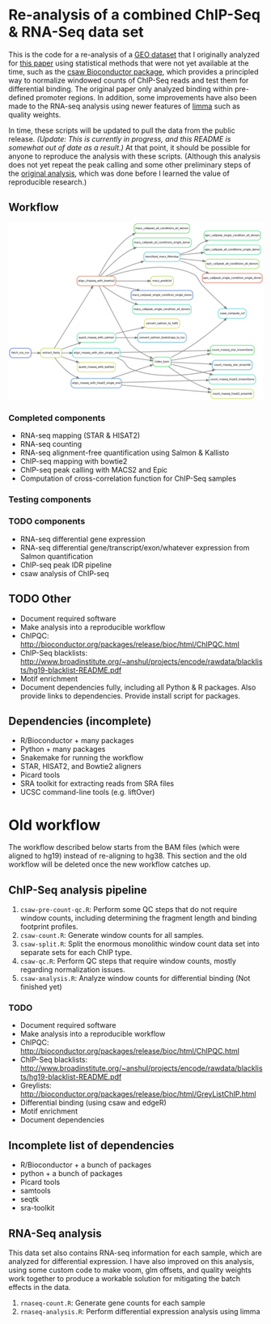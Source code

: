 # Re-analysis of a combined ChIP-Seq & RNA-Seq data set

This is the code for a re-analysis of a [GEO dataset][1] that I
originally analyzed for [this paper][2] using statistical methods that
were not yet available at the time, such as the
[csaw Bioconductor package][3], which provides a principled way to
normalize windowed counts of ChIP-Seq reads and test them for
differential binding. The original paper only analyzed binding within
pre-defined promoter regions. In addition, some improvements have also
been made to the RNA-seq analysis using newer features of [limma][4]
such as quality weights.

In time, these scripts will be updated to pull the data from the
public release. *(Update: This is currently in progress, and this
README is somewhat out of date as a result.)* At that point, it should
be possible for anyone to reproduce the analysis with these scripts.
(Although this analysis does not yet repeat the peak calling and some
other preliminary steps of the [original analysis][5], which was done
before I learned the value of reproducible research.)

## Workflow

![Rule Graph](rulegraphs/rulegraph-all.png "Rule graph of currently implemented workflow")

### Completed components

* RNA-seq mapping (STAR & HISAT2)
* RNA-seq counting
* RNA-seq alignment-free quantification using Salmon & Kallisto
* ChIP-seq mapping with bowtie2
* ChIP-seq peak calling with MACS2 and Epic
* Computation of cross-correlation function for ChIP-Seq samples

### Testing components

### TODO components

* RNA-seq differential gene expression
* RNA-seq differential gene/transcript/exon/whatever expression from
  Salmon quantification
* ChIP-seq peak IDR pipeline
* csaw analysis of ChIP-seq

## TODO Other

* Document required software
* Make analysis into a reproducible workflow
* ChIPQC: http://bioconductor.org/packages/release/bioc/html/ChIPQC.html
* ChIP-Seq blacklists: http://www.broadinstitute.org/~anshul/projects/encode/rawdata/blacklists/hg19-blacklist-README.pdf
* Motif enrichment
* Document dependencies fully, including all Python & R packages. Also
  provide links to dependencies. Provide install script for packages.

## Dependencies (incomplete)

* R/Bioconductor + many packages
* Python + many packages
* Snakemake for running the workflow
* STAR, HISAT2, and Bowtie2 aligners
* Picard tools
* SRA toolkit for extracting reads from SRA files
* UCSC command-line tools (e.g. liftOver)

# Old workflow

The workflow described below starts from the BAM files (which were
aligned to hg19) instead of re-aligning to hg38. This section and the
old workflow will be deleted once the new workflow catches up.

## ChIP-Seq analysis pipeline

1. `csaw-pre-count-qc.R`: Perform some QC steps that do not require
   window counts, including determining the fragment length and
   binding footprint profiles.
2. `csaw-count.R`: Generate window counts for all samples.
3. `csaw-split.R`: Split the enormous monolithic window count data set
   into separate sets for each ChIP type.
4. `csaw-qc.R`: Perform QC steps that require window counts, mostly
   regarding normalization issues.
5. `csaw-analysis.R`: Analyze window counts for differential binding
   (Not finished yet)

### TODO

* Document required software
* Make analysis into a reproducible workflow
* ChIPQC: http://bioconductor.org/packages/release/bioc/html/ChIPQC.html
* ChIP-Seq blacklists: http://www.broadinstitute.org/~anshul/projects/encode/rawdata/blacklists/hg19-blacklist-README.pdf
* Greylists: http://bioconductor.org/packages/release/bioc/html/GreyListChIP.html
* Differential binding (using csaw and edgeR)
* Motif enrichment
* Document dependencies

## Incomplete list of dependencies

* R/Bioconductor + a bunch of packages
* python + a bunch of packages
* Picard tools
* samtools
* seqtk
* sra-toolkit

## RNA-Seq analysis

This data set also contains RNA-seq information for each sample, which
are analyzed for differential expression. I have also improved on this
analysis, using some custom code to make voom, glm offsets, and
quality weights work together to produce a workable solution for
mitigating the batch effects in the data.

1. `rnaseq-count.R`: Generate gene counts for each sample
2. `rnaseq-analysis.R`: Perform differential expression analysis using limma

[1]: http://www.ncbi.nlm.nih.gov/geo/query/acc.cgi?acc=GSE73214
[2]: http://www.ncbi.nlm.nih.gov/pubmed/27170561
[3]: https://bioconductor.org/packages/release/bioc/html/csaw.html
[4]: https://bioconductor.org/packages/release/bioc/html/limma.html
[5]: https://github.com/DarwinAwardWinner/cd4-histone-paper-code
